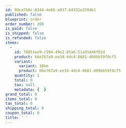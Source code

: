 ```yaml
---
id: 99ca7b0c-8344-4e65-a037-64332e2594b1
published: false
blueprint: order
order_number: 200
is_paid: false
is_shipped: false
is_refunded: false
items:
  -
    id: 78851ee9-c594-49e2-85a6-51a91446f01d
    product: 66e767a9-ee34-4dc4-8681-d09bb59f0cf5
    variant:
      variant: 10km
      product: 66e767a9-ee34-4dc4-8681-d09bb59f0cf5
    quantity: 1
    total: 0
    tax: null
    metadata: {  }
grand_total: 0
items_total: 0
tax_total: 0
shipping_total: 0
coupon_total: 0
title: ' '
---
```

